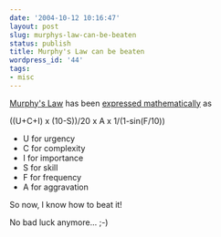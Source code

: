 ```yaml
---
date: '2004-10-12 10:16:47'
layout: post
slug: murphys-law-can-be-beaten
status: publish
title: Murphy's Law can be beaten
wordpress_id: '44'
tags:
- misc
---
```


[Murphy's Law](http://en.wikipedia.org/wiki/Murphy%27s_law) has been [expressed mathematically](http://www.news.com.au/common/printpage/0,6093,11009375,00.html) as

((U+C+I) x (10-S))/20 x A x 1/(1-sin(F/10))
    
  * U for urgency
  * C for complexity
  * I for importance
  * S for skill
  * F for frequency
  * A for aggravation

So now, I know how to beat it!  

No bad luck anymore... ;-)

